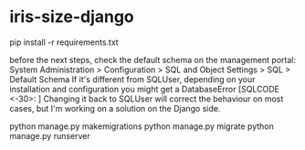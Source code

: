 # iris-size-django

pip install -r requirements.txt

before the next steps, check the default schema on the management portal:
System Administration > Configuration > SQL and Object Settings > SQL > Default Schema
If it's different from SQLUser, depending on your installation and configuration you might get a DatabaseError [SQLCODE <-30>: <Table or view not found>]
Changing it back to SQLUser will correct the behaviour on most cases, but I'm working on a solution on the Django side. 

python manage.py makemigrations
python manage.py migrate
python manage.py runserver